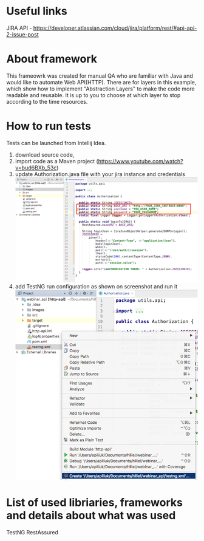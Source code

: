 # Useful links
JIRA API - https://developer.atlassian.com/cloud/jira/platform/rest/#api-api-2-issue-post

# About framework
This frameowrk was created for manual QA who are familiar with Java and would like to automate Web API(HTTP).
There are for layers in this example, which show how to implement "Abstraction Layers" to make the code more readable and 
reusable. It is up to you to choose at which layer to stop according to the time resources.

# How to run tests
Tests can be launched from Intellij Idea. 
1. download source code, 
2. import code as a Maven project (https://www.youtube.com/watch?v=bud6BXb_53c)
3. update Authorization.java file with your jira instance and credentials
![Alt images](images/jira_instance.png)
4. add TestNG run configuration as shown on screenshot and run it
![Alt images](images/testng_run_config_updated.png)

# List of used libriaries, frameworks and details about what was used
TestNG
RestAssured

